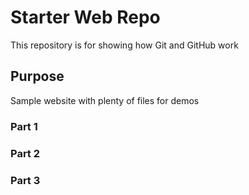 # Starter Web Repo

This repository is for showing how Git and GitHub work

## Purpose

Sample website with plenty of files for demos

### Part 1

### Part 2

### Part 3